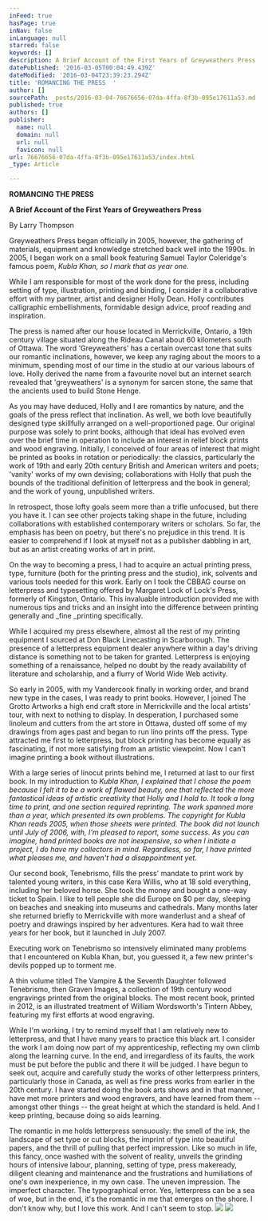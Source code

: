 ```yaml
---
inFeed: true
hasPage: true
inNav: false
inLanguage: null
starred: false
keywords: []
description: A Brief Account of the First Years of Greyweathers Press
datePublished: '2016-03-05T00:04:49.439Z'
dateModified: '2016-03-04T23:39:23.294Z'
title: 'ROMANCING THE PRESS  '
author: []
sourcePath: _posts/2016-03-04-76676656-07da-4ffa-8f3b-095e17611a53.md
published: true
authors: []
publisher:
  name: null
  domain: null
  url: null
  favicon: null
url: 76676656-07da-4ffa-8f3b-095e17611a53/index.html
_type: Article

---
```

**ROMANCING THE PRESS**

**A Brief Account of the First Years of Greyweathers Press**

By Larry Thompson

Greyweathers Press began officially in 2005, however, the gathering of materials, equipment and knowledge stretched back well into the 1990s. In 2005, I began work on a small book featuring Samuel Taylor Coleridge's famous poem, _Kubla Khan, so I mark that as year one._

While I am responsible for most of the work done for the press, including setting of type, illustration, printing and binding, I consider it a collaborative effort with my partner, artist and designer Holly Dean. Holly contributes calligraphic embellishments, formidable design advice, proof reading and inspiration.

The press is named after our house located in Merrickville, Ontario, a 19th century village situated along the Rideau Canal about 60 kilometers south of Ottawa. The word 'Greyweathers' has a certain overcast tone that suits our romantic inclinations, however, we keep any raging about the moors to a minimum, spending most of our time in the studio at our various labours of love. Holly derived the name from a favourite novel but an internet search revealed that 'greyweathers' is a synonym for sarcen stone, the same that the ancients used to build Stone Henge.

As you may have deduced, Holly and I are romantics by nature, and the goals of the press reflect that inclination. As well, we both love beautifully designed type skillfully arranged on a well-proportioned page. Our original purpose was solely to print books, although that ideal has evolved even over the brief time in operation to include an interest in relief block prints and wood engraving. Initially, I conceived of four areas of interest that might be printed as books in rotation or periodically: the classics, particularly the work of 19th and early 20th century British and American writers and poets; 'vanity' works of my own devising; collaborations with Holly that push the bounds of the traditional definition of letterpress and the book in general; and the work of young, unpublished writers.

In retrospect, those lofty goals seem more than a trifle unfocused, but there you have it. I can see other projects taking shape in the future, including collaborations with established contemporary writers or scholars. So far, the emphasis has been on poetry, but there's no prejudice in this trend. It is easier to comprehend if I look at myself not as a publisher dabbling in art, but as an artist creating works of art in print.

On the way to becoming a press, I had to acquire an actual printing press, type, furniture (both for the printing press and the studio), ink, solvents and various tools needed for this work. Early on I took the CBBAG course on letterpress and typesetting offered by Margaret Lock of Lock's Press, formerly of Kingston, Ontario. This invaluable introduction provided me with numerous tips and tricks and an insight into the difference between printing generally and _fine _printing specifically.

While I acquired my press elsewhere, almost all the rest of my printing equipment I sourced at Don Black Linecasting in Scarborough. The presence of a letterpress equipment dealer anywhere within a day's driving distance is something not to be taken for granted. Letterpress is enjoying something of a renaissance, helped no doubt by the ready availability of literature and scholarship, and a flurry of World Wide Web activity.

So early in 2005, with my Vandercook finally in working order, and brand new type in the cases, I was ready to print books. However, I joined The Grotto Artworks a high end craft store in Merrickville and the local artists' tour, with next to nothing to display. In desperation, I purchased some linoleum and cutters from the art store in Ottawa, dusted off some of my drawings from ages past and began to run lino prints off the press. Type attracted me first to letterpress, but block printing has become equally as fascinating, if not more satisfying from an artistic viewpoint. Now I can't imagine printing a book without illustrations.

With a large series of linocut prints behind me, I returned at last to our first book. In my introduction to _Kubla Khan, I explained that I chose the poem because I felt it to be a work of flawed beauty, one that reflected the more fantastical ideas of artistic creativity that Holly and I hold to. It took a long time to print, and one section required reprinting. The work spanned more than a year, which presented its own problems. The copyright for Kubla Khan reads 2005, when those sheets were printed. The book did not launch until July of 2006, with, I'm pleased to report, some success. As you can imagine, hand printed books are not inexpensive, so when I initiate a project, I do have my collectors in mind. Regardless, so far, I have printed what pleases me, and haven't had a disappointment yet._

Our second book, Tenebrismo, fills the press' mandate to print work by talented young writers, in this case Kera Willis, who at 18 sold everything, including her beloved horse. She took the money and bought a one-way ticket to Spain. I like to tell people she did Europe on $0 per day, sleeping on beaches and sneaking into museums and cathedrals. Many months later she returned briefly to Merrickville with more wanderlust and a sheaf of poetry and drawings inspired by her adventures. Kera had to wait three years for her book, but it launched in July 2007\.

Executing work on Tenebrismo so intensively eliminated many problems that I encountered on Kubla Khan, but, you guessed it, a few new printer's devils popped up to torment me.

A thin volume titled The Vampire & the Seventh Daughter followed Tenebrismo, then Graven Images, a collection of 19th century wood engravings printed from the original blocks. The most recent book, printed in 2012, is an illustrated treatment of William Wordsworth's Tintern Abbey, featuring my first efforts at wood engraving.

While I'm working, I try to remind myself that I am relatively new to letterpress, and that I have many years to practice this black art. I consider the work I am doing now part of my apprenticeship, reflecting my own climb along the learning curve. In the end, and irregardless of its faults, the work must be put before the public and there it will be judged. I have begun to seek out, acquire and carefully study the works of other letterpress printers, particularly those in Canada, as well as fine press works from earlier in the 20th century. I have started doing the book arts shows and in that manner, have met more printers and wood engravers, and have learned from them -- amongst other things -- the great height at which the standard is held. And I keep printing, because doing so aids learning.

The romantic in me holds letterpress sensuously: the smell of the ink, the landscape of set type or cut blocks, the imprint of type into beautiful papers, and the thrill of pulling that perfect impression. Like so much in life, this fancy, once washed with the solvent of reality, unveils the grinding hours of intensive labour, planning, setting of type, press makeready, diligent cleaning and maintenance and the frustrations and humiliations of one's own inexperience, in my own case. The uneven impression. The imperfect character. The typographical error. Yes, letterpress can be a sea of woe, but in the end, it's the romantic in me that emerges on the shore. I don't know why, but I love this work. And I can't seem to stop.
![](https://the-grid-user-content.s3-us-west-2.amazonaws.com/44021ae8-6531-455f-a556-04cd617eb9d3.jpg)
![](https://the-grid-user-content.s3-us-west-2.amazonaws.com/7609b4c6-2eb4-4233-ab25-2eb9adc0d579.jpg)